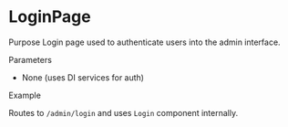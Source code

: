 # LoginPage

Purpose
Login page used to authenticate users into the admin interface.

Parameters
- None (uses DI services for auth)

Example

Routes to `/admin/login` and uses `Login` component internally.
